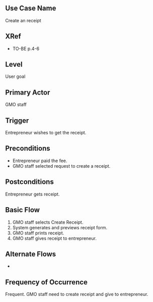 Use Case Name
-------------
Create an receipt

XRef
----
* TO-BE p.4-6

Level
-----
User goal

Primary Actor
-------------
GMO staff

Trigger
-------
Entrepreneur wishes to get the receipt.

Preconditions
-------------
* Entrepreneur paid the fee.
* GMO staff selected request to create a receipt.

Postconditions
--------------
Entrepreneur gets receipt.

Basic Flow
----------
1. GMO staff selects Create Receipt.
2. System generates and previews receipt form.
3. GMO staff prints receipt.
4. GMO staff gives receipt to entrepreneur.

Alternate Flows
---------------
-

Frequency of Occurrence
-----------------------
Frequent. GMO staff need to create receipt and give to entrepreneur.